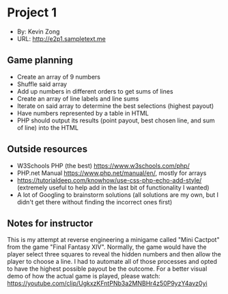 # Project 1
+ By: Kevin Zong
+ URL: <http://e2p1.sampletext.me>

## Game planning
+ Create an array of 9 numbers
+ Shuffle said array
+ Add up numbers in different orders to get sums of lines
+ Create an array of line labels and line sums
+ Iterate on said array to determine the best selections (highest payout)
+ Have numbers represented by a table in HTML
+ PHP should output its results (point payout, best chosen line, and sum of line) into the HTML

## Outside resources
+ W3Schools PHP (the best) <https://www.w3schools.com/php/>
+ PHP.net Manual https://www.php.net/manual/en/, mostly for arrays
+ <https://tutorialdeep.com/knowhow/use-css-php-echo-add-style/> (extremely useful to help add in the last bit of functionality I wanted)
+ A lot of Googling to brainstorm solutions (all solutions are my own, but I didn't get there without finding the incorrect ones first)

## Notes for instructor
This is my attempt at reverse engineering a minigame called "Mini Cactpot" from the game "Final Fantasy XIV". Normally, the game would have the player select three squares to reveal the hidden numbers and then allow the player to choose a line. I had to automate all of those processes and opted to have the highest possible payout be the outcome. For a better visual demo of how the actual game is played, please watch: https://youtube.com/clip/UgkxzKFntPNb3a2MNBHr4z50P9yzY4avz0yi

